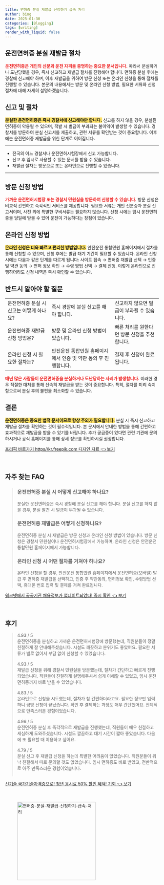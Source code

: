 ```yaml
---
title: 면허증 분실 재발급 신청하기 급속 처리
author: bing
date: 2025-01-30
categories: [Blogging]
tags: [writing]
render_with_liquid: false
---
```



<h2 id='운전면허증 분실 재발급 절차'>운전면허증 분실 재발급 절차</h2>

<p><b><span style="color: #ee2323;">운전면허증은 개인의 신분과 운전 자격을 증명하는 중요한 문서입니다.</span></b> 따라서 분실하거나 도난당했을 경우, 즉시 신고하고 재발급 절차를 진행해야 합니다. 면허증 분실 후에는 경찰에 신고해야 하며, 이후 재발급을 위하여 방문 신청 또는 온라인 신청을 통해 절차를 진행할 수 있습니다. 본문의 내용에서는 방문 및 온라인 신청 방법, 필요한 서류와 신청 절차에 대해 자세히 설명하겠습니다.</p>

<h2 id='신고 및 절차'>신고 및 절차</h2>

<p><b><span style="background-color: #ffe066;">분실한 운전면허증은 즉시 경찰서에 신고해야만 합니다.</span></b> 신고를 하지 않을 경우, 분실된 면허증이 악용될 수 있으며, 적발 시 벌금이 부과되는 불이익이 발생할 수 있습니다. 경찰서를 방문하여 분실 신고서를 제출하고, 관련 서류를 확인받는 것이 중요합니다. 이후에는 운전면허증 재발급을 위한 단계로 이어집니다.</p>

<hr />

<ul>
    <li>전국의 어느 경찰서나 운전면허시험장에서 신고 가능합니다.</li>
    <li>신고 후 임시로 사용할 수 있는 문서를 받을 수 있습니다.</li>
    <li>재발급 절차는 방문으로 또는 온라인으로 진행할 수 있습니다.</li>
</ul>

<hr />

<h2 id='방문 신청 방법'>방문 신청 방법</h2>

<p><b><span style="color: #ee2323;">가까운 운전면허시험장 또는 경찰서 민원실을 방문하여 신청할 수 있습니다.</span></b> 방문 신청은 비교적 간편하고 즉각적인 서비스를 제공합니다. 필요한 서류는 개인 신분증과 분실 신고서이며, 사진 외에 특별한 구비서류는 필요하지 않습니다. 신청 시에는 임시 운전면허증을 당일에 받을 수 있어 운전이 가능하다는 장점이 있습니다.</p>

<h2 id='온라인 신청 방법'>온라인 신청 방법</h2>

<p><b><span style="background-color: #ffe066;">온라인 신청은 더욱 빠르고 편리한 방법입니다.</span></b> 안전운전 통합민원 홈페이지에서 절차를 통해 신청할 수 있으며, 신청 후에는 발급 대기 기간이 필요할 수 있습니다. 온라인 신청 시에는 다음과 같은 단계를 따르게 됩니다: 사이트 접속 → 면허증 재발급 선택 → 인증 및 약관 동의 → 면허 정보 확인 → 수령 방법 선택 → 결제 진행. 이렇게 온라인으로 진행하더라도 신청 내역은 즉시 확인할 수 있습니다.</p>

<h2 id='반드시 알아야 할 질문'>반드시 알아야 할 질문</h2>

<table>
    <tr>
        <td>운전면허증 분실 시 신고는 어떻게 하나요?</td>
        <td>즉시 경찰에 분실 신고를 해야 합니다.</td>
        <td>신고하지 않으면 벌금이 부과될 수 있습니다.</td>
    </tr>
    <tr>
        <td>운전면허증 재발급 신청 방법은?</td>
        <td>방문 및 온라인 신청 방법이 있습니다.</td>
        <td>빠른 처리를 원한다면 방문 신청을 추천합니다.</td>
    </tr>
    <tr>
        <td>온라인 신청 시 필요한 절차는?</td>
        <td>안전운전 통합민원 홈페이지에서 인증 및 약관 동의 후 진행합니다.</td>
        <td>결제 후 신청이 완료됩니다.</td>
    </tr>
</table>

<p><b><span style="color: #ee2323;">매년 많은 사람들이 운전면허증을 분실하거나 도난당하는 사례가 발생합니다.</span></b> 이러한 경우 적절한 대처를 통해 신속히 재발급을 받는 것이 중요합니다. 특히, 절차를 미리 숙지함으로써 분실 후의 불편을 최소화할 수 있습니다.</p>

<h2 id='결론'>결론</h2>

<p><b><span style="background-color: #ffe066;">운전면허증은 중요한 법적 문서이므로 항상 주의가 필요합니다.</span></b> 분실 시 즉시 신고하고 재발급 절차를 확인하는 것이 필수적입니다. 본 문서에서 안내한 방법을 통해 간편하고 효과적으로 재발급을 받을 수 있기를 바랍니다. 추가 궁금증이 있다면 관련 기관에 문의하시거나 공식 홈페이지를 통해 상세 정보를 확인하시길 권장합니다.</p>


<p><a class="click-button" title="프리픽 바로가기 https//kr.freepik.com 디자인 자료" href="https://adkhouse.github.io/posts/%ED%94%84%EB%A6%AC%ED%94%BD-%EB%B0%94%EB%A1%9C%EA%B0%80%EA%B8%B0-httpskr.freepik.com-%EB%94%94%EC%9E%90%EC%9D%B8-%EC%9E%90%EB%A3%8C/" rel="dofollow">프리픽 바로가기 https//kr.freepik.com 디자인 자료 👈 보기</a></p><br>
<h2 id='자주_찾는_FAQ'>자주 찾는 FAQ</h2>
<div itemscope="" itemtype="https://schema.org/FAQPage"> 
<blockquote> 
<div itemscope="" itemprop="mainEntity" itemtype="https://schema.org/Question"> 
<h3 itemprop="name">운전면허증 분실 시 어떻게 신고해야 하나요?</h3> 
<div itemscope="" itemprop="acceptedAnswer" itemtype="https://schema.org/Answer"> 
<span itemprop="text"> 
<p>분실한 운전면허증은 즉시 경찰에 분실 신고를 해야 합니다. 분실 신고를 하지 않을 경우, 분실 발견 시 벌금이 부과될 수 있습니다.</p> 
</span> 
</div> 
</div> 
<div itemscope="" itemprop="mainEntity" itemtype="https://schema.org/Question"> 
<h3 itemprop="name">운전면허증 재발급은 어떻게 신청하나요?</h3> 
<div itemscope="" itemprop="acceptedAnswer" itemtype="https://schema.org/Answer"> 
<span itemprop="text"> 
<p>운전면허증 분실 시 재발급은 방문 신청과 온라인 신청 방법이 있습니다. 방문 신청은 경찰서 민원실이나 운전면허시험장에서 가능하며, 온라인 신청은 안전운전 통합민원 홈페이지에서 가능합니다.</p> 
</span> 
</div> 
</div> 
<div itemscope="" itemprop="mainEntity" itemtype="https://schema.org/Question"> 
<h3 itemprop="name">온라인 신청 시 어떤 절차를 거쳐야 하나요?</h3> 
<div itemscope="" itemprop="acceptedAnswer" itemtype="https://schema.org/Answer"> 
<span itemprop="text"> 
<p>온라인 신청을 할 경우, 안전운전 통합민원 홈페이지에서 운전면허증(모바일) 발급 후 면허증 재발급을 선택하고, 인증 후 약관동의, 면허정보 확인, 수령방법 선택, 휴대폰 번호 입력 및 결제를 거쳐 완료됩니다.</p> 
</span> 
</div> 
</div> 
</blockquote> 
</div>
<p><a class="click-button" title="워크넷에서 공공기관 채용정보가 업데이트되었다! 즉시 확인" href="https://adkhouse.github.io/posts/%EC%9B%8C%ED%81%AC%EB%84%B7%EC%97%90%EC%84%9C-%EA%B3%B5%EA%B3%B5%EA%B8%B0%EA%B4%80-%EC%B1%84%EC%9A%A9%EC%A0%95%EB%B3%B4%EA%B0%80-%EC%97%85%EB%8D%B0%EC%9D%B4%ED%8A%B8%EB%90%98%EC%97%88%EB%8B%A4!-%EC%A6%89%EC%8B%9C-%ED%99%95%EC%9D%B8/" rel="dofollow">워크넷에서 공공기관 채용정보가 업데이트되었다! 즉시 확인 👈 보기</a></p><br>
<h2 id='후기'>후기</h2>
<div itemscope itemtype="https://schema.org/Product">
  <blockquote>
  <div itemprop="review" itemscope itemtype="https://schema.org/Review">
      <div itemprop="reviewRating" itemscope itemtype="https://schema.org/Rating"> <span itemprop="ratingValue">4.93</span> / <span itemprop="bestRating">5</span> </div>
      <span itemprop="reviewBody">운전면허증을 분실하고 가까운 운전면허시험장에 방문했는데, 직원분들이 정말 친절하게 잘 안내해주셨습니다. 시설도 깨끗하고 분위기도 좋았어요. 필요한 서류가 별로 없어서 부담 없이 신청할 수 있었습니다.</span>
  </div>
  <br>
  <div itemprop="review" itemscope itemtype="https://schema.org/Review">
      <div itemprop="reviewRating" itemscope itemtype="https://schema.org/Rating"> <span itemprop="ratingValue">4.93</span> / <span itemprop="bestRating">5</span> </div>
      <span itemprop="reviewBody">재발급 신청을 위해 경찰서 민원실을 방문했는데, 절차가 간단하고 빠르게 진행되었습니다. 직원들이 친절하게 설명해주셔서 쉽게 이해할 수 있었고, 임시 운전면허증까지 바로 받을 수 있었습니다.</span>
  </div>
  <br>
  <div itemprop="review" itemscope itemtype="https://schema.org/Review">
      <div itemprop="reviewRating" itemscope itemtype="https://schema.org/Rating"> <span itemprop="ratingValue">4.83</span> / <span itemprop="bestRating">5</span> </div>
      <span itemprop="reviewBody">온라인으로 신청을 시도했는데, 절차가 참 간편하더라고요. 필요한 정보만 입력하니 금방 신청이 끝났습니다. 확인 후 결제하는 과정도 매우 간단했어요. 전체적으로 만족스러운 경험이었습니다.</span>
  </div>
  <br>
  <div itemprop="review" itemscope itemtype="https://schema.org/Review">
      <div itemprop="reviewRating" itemscope itemtype="https://schema.org/Rating"> <span itemprop="ratingValue">4.96</span> / <span itemprop="bestRating">5</span> </div>
      <span itemprop="reviewBody">운전면허증 분실 후 즉각적으로 재발급을 진행했는데, 직원들이 매우 친절하고 세심하게 도와주셨습니다. 시설도 깔끔하고 대기 시간이 짧아 좋았습니다. 다음에 또 필요할 때 이용하고 싶어요.</span>
  </div>
  <br>
  <div itemprop="review" itemscope itemtype="https://schema.org/Review">
      <div itemprop="reviewRating" itemscope itemtype="https://schema.org/Rating"> <span itemprop="ratingValue">4.79</span> / <span itemprop="bestRating">5</span> </div>
      <span itemprop="reviewBody">분실 신고 후 재발급 신청을 하는데 특별한 어려움이 없었습니다. 직원분들이 워낙 친절해서 따로 문의할 것도 없었습니다. 임시 면허증도 바로 받았고, 전반적으로 아주 만족스러운 경험이었습니다.</span>
  </div>
  <br>
  </blockquote>
</div>
<p><a class="click-button" title="신기술 국가기술자격증으로! 청년 응시료 50% 할인 혜택! 기회" href="https://adkhouse.github.io/posts/%EC%8B%A0%EA%B8%B0%EC%88%A0-%EA%B5%AD%EA%B0%80%EA%B8%B0%EC%88%A0%EC%9E%90%EA%B2%A9%EC%A6%9D%EC%9C%BC%EB%A1%9C!-%EC%B2%AD%EB%85%84-%EC%9D%91%EC%8B%9C%EB%A3%8C-50-%ED%95%A0%EC%9D%B8-%ED%98%9C%ED%83%9D!-%EA%B8%B0%ED%9A%8C/" rel="dofollow">신기술 국가기술자격증으로! 청년 응시료 50% 할인 혜택! 기회 👈 보기</a></p><br>
<figure class="image"><img src="https://adkhouse.github.io/assets/img/thumbnail/면허증-분실-재발급-신청하기-급속-처리.webp" alt="면허증-분실-재발급-신청하기-급속-처리" width="256" height="256"></figure>
